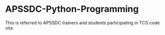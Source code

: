 # APSSDC-Python-Programming
This is referred to APSSDC trainers and students participating in TCS code vita 
